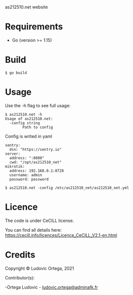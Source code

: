 as212510.net website

# Requirements

- Go (version >= 1.15)

# Build
`$ go build`

# Usage
Use the -h flag to see full usage:  

```
$ as212510.net -h
Usage of as212510.net:
  -config string
        Path to config
```

Config is writed in yaml
```
sentry:
  dsn: "https://sentry.io"
server:
  address: ":8080"
  cwd: "/opt/as212510_net"
mikrotik:
  address: 192.168.0.1:8728
  username: admin
  password: password
```

`$ as212510.net -config /etc/as212510_net/as212510_net.yml`

# Licence

The code is under CeCILL license.

You can find all details here: https://cecill.info/licences/Licence_CeCILL_V2.1-en.html

# Credits

Copyright © Ludovic Ortega, 2021

Contributor(s):

-Ortega Ludovic - ludovic.ortega@adminafk.fr